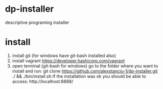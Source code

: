 # dp-installer
descriptive programing installer

# install
1. install git (for windows have git-bash installed also)
2. install vagrant https://developer.hashicorp.com/vagrant
3. open terminal (git-bash for windows) go to the folder where you want to install and run:
   git clone https://github.com/alexstanciu-1/dp-installer.git ./ && ./bin/install.sh
If the installation was ok you should be able to access:
http://localhost:8888/

